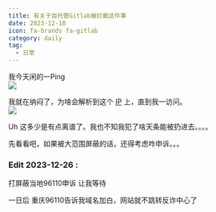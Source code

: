 ```yaml
---
title: 有关于自托管Gitlab被拦截这件事
date: 2023-12-18
icon: fa-brands fa-gitlab
category: daily
tag:
  - 日常
---
```

我今天闲的一Ping  
![](https://files.pysio.online/Images/20241006004058.png)

我就在纳闷了，为啥会解析到这个 [IP](https://106.74.25.198/) 上，直到我一访问。  
![](https://files.pysio.online/Images/20241006004137.png)

Uh 这多少是有点离谱了。我也不知我犯了啥天条能被扔进去。。。。

先看看吧，如果被大范围屏蔽的话，还得考虑咋申诉。。。

### Edit 2023-12-26 :

打屏蔽当地96110申诉 让我等待

一日后 重庆96110告诉我域名加白，网站就不跳转反诈中心了